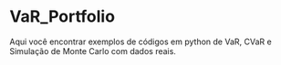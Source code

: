# VaR_Portfolio
Aqui você encontrar exemplos de códigos em python de VaR, CVaR e Simulação de Monte Carlo com dados reais. 
